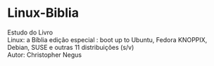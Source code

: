 # Linux-Biblia
Estudo do Livro <br>
Linux: a Bíblia edição especial : boot up to Ubuntu, Fedora KNOPPIX, Debian, SUSE e outras 11 distribuições (s/v) <br>
Autor:  Christopher Negus
